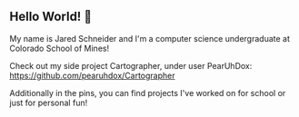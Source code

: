 ## Hello World! 👋
My name is Jared Schneider and I'm a computer science undergraduate at Colorado School of Mines!

Check out my side project Cartographer, under user PearUhDox:
https://github.com/pearuhdox/Cartographer

Additionally in the pins, you can find projects I've worked on for school or just for personal fun!
<!--
**jschneider-mines/jschneider-mines** is a ✨ _special_ ✨ repository because its `README.md` (this file) appears on your GitHub profile.

Here are some ideas to get you started:

- 🔭 I’m currently working on ...
- 🌱 I’m currently learning ...
- 👯 I’m looking to collaborate on ...
- 🤔 I’m looking for help with ...
- 💬 Ask me about ...
- 📫 How to reach me: ...
- 😄 Pronouns: ...
- ⚡ Fun fact: ...
-->
